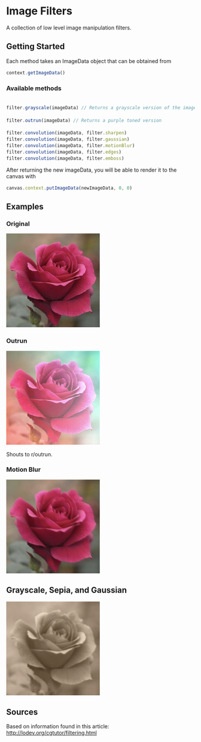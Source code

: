 # Image Filters

A collection of low level image manipulation filters.

## Getting Started

Each method takes an ImageData object that can be obtained from 
```javascript 
context.getImageData()
```

### Available methods

```javascript

filter.grayscale(imageData) // Returns a grayscale version of the image

filter.outrun(imageData) // Returns a purple toned version

filter.convolution(imageData, filter.sharpen)
filter.convolution(imageData, filter.gaussian)
filter.convolution(imageData, filter.motionBlur)
filter.convolution(imageData, filter.edges)
filter.convolution(imageData, filter.emboss)
```

After returning the new imageData, you will be able to render it to the canvas with 

```javascript
canvas.context.putImageData(newImageData, 0, 0)
```

## Examples


### Original

![Original](./examples/original.jpg)

### Outrun

![Outrun](./examples/outrun.jpg)

Shouts to r/outrun.

### Motion Blur

![Motion Blur](./examples/motion-blur.jpg)

## Grayscale, Sepia, and Gaussian

![Grayscale, Sepia, and Gaussian](./examples/grayscale-sepia-gaussian.jpg)

## Sources

Based on information found in this article: http://lodev.org/cgtutor/filtering.html